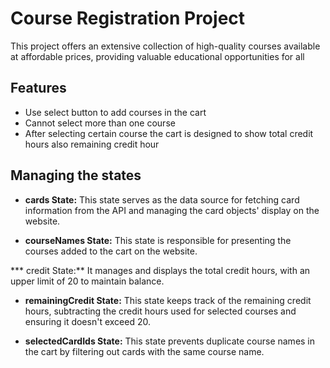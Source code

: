 # Course Registration Project

This project offers an extensive collection of high-quality courses available at affordable prices, providing valuable educational opportunities for all

## Features

  * Use select button to add courses in the cart
  * Cannot select more than one course
  * After selecting certain course the cart is designed to show total credit hours also remaining credit hour
## Managing the states 


  * **cards State:** This state serves as the data source for fetching card information from the API and managing the card objects' display on the website.

  * **courseNames State:** This state is responsible for presenting the courses added to the cart on the website.

  *** credit State:** It manages and displays the total credit hours, with an upper limit of 20 to maintain balance.

  * **remainingCredit State:** This state keeps track of the remaining credit hours, subtracting the credit hours used for selected courses and ensuring it doesn't exceed 20.

  * **selectedCardIds State:** This state prevents duplicate course names in the cart by filtering out cards with the same course name.




